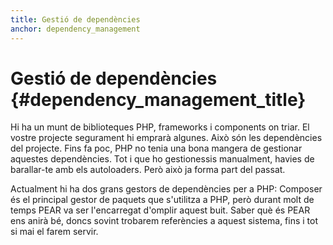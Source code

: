 ```yaml
---
title: Gestió de dependències
anchor: dependency_management
---
```


# Gestió de dependències {#dependency_management_title}

Hi ha un munt de biblioteques PHP, frameworks i components on triar. El vostre projecte segurament hi emprarà algunes. Això són les dependències del projecte. Fins fa poc, PHP no tenia una bona mangera de gestionar aquestes dependències. Tot i que ho gestionessis manualment, havies de barallar-te amb els autoloaders. Però això ja forma part del passat.

Actualment hi ha dos grans gestors de dependències per a PHP:
Composer és el principal gestor de paquets que s'utilitza a PHP, però durant molt de temps PEAR va ser l'encarregat d'omplir aquest buit. Saber què és PEAR ens anirà bé, doncs sovint trobarem referències a aquest sistema, fins i tot si mai el farem servir.

[Composer]: /#composer_and_packagist
[PEAR]: /#pear
